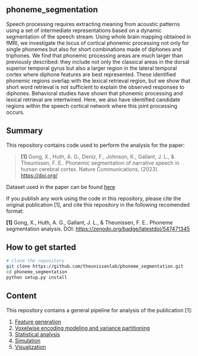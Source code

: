 ## phoneme_segmentation

Speech processing requires extracting meaning from acoustic patterns using a set of intermediate representations based on a dynamic segmentation of the speech stream. Using whole brain mapping obtained in fMRI, we investigate the locus of cortical phonemic processing not only for single phonemes but also for short combinations made of diphones and triphones. We find that phonemic processing areas are much larger than previously described: they include not only the classical areas in the dorsal superior temporal gyrus but also a larger region in the lateral temporal cortex where diphone features are best represented. These identified phonemic regions overlap with the lexical retrieval region, but we show that short word retrieval is not sufficient to explain the observed responses to diphones. Behavioral studies have shown that phonemic processing and lexical retrieval are intertwined. Here, we also have identified candidate regions within the speech cortical network where this joint processing occurs.

## Summary

This repository contains code used to perform the analysis for the paper:

> **[1]** Gong, X., Huth, A. G., Deniz, F., Johnson, K., Gallant, J. L., & Theunissen, F. E..
> Phonemic segmentation of narrative speech in human cerebral cortex.
> Nature Communications, (2023). https://doi.org/

Dataset used in the paper can be found [here](https://gin.g-node.org/gallantlab/story_listening)

If you publish any work using the code in this repository, please cite the original publication [1], and cite this repository in the following recomended format:

**[1]** Gong, X., Huth, A. G., Gallant, J. L., & Theunissen, F. E.. Phoneme segmentation analysis. DOI: https://zenodo.org/badge/latestdoi/547471345

## How to get started
```bash
# clone the repository
git clone https://github.com/theunissenlab/phoneme_segmentation.git
cd phoneme_segmentation
python setup.py install

```

## Content
This repository contains a general pipeline for analysis of the publication [1]:
1. [Feature generation](phoneme_segmentation/features/io.py)
2. [Voxelwise encoding modeling and variance partitioning](phoneme_segmentation/modeling/modeling_wrapper.py)
3. [Statistical analysis](phoneme_segmentation/analysis/)
4. [Simulation](phoneme_segmentation/simulation/simulation_wrapper.py)
5. [Visualization](phoneme_segmentation/viz/) 

